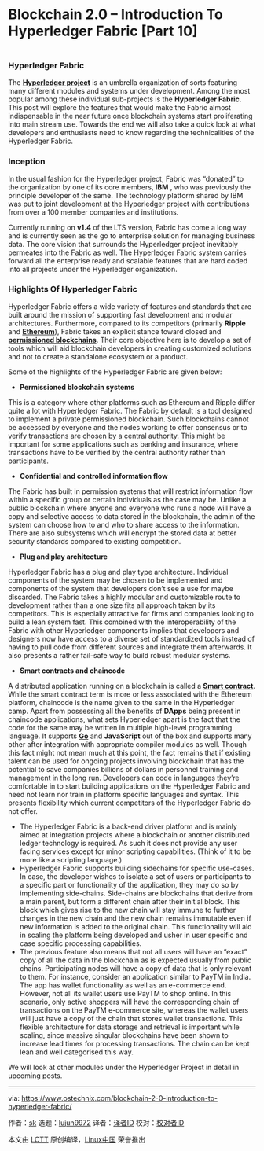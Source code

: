 [#]: collector: (lujun9972)
[#]: translator: ( )
[#]: reviewer: ( )
[#]: publisher: ( )
[#]: url: ( )
[#]: subject: (Blockchain 2.0 – Introduction To Hyperledger Fabric [Part 10])
[#]: via: (https://www.ostechnix.com/blockchain-2-0-introduction-to-hyperledger-fabric/)
[#]: author: (sk https://www.ostechnix.com/author/sk/)

Blockchain 2.0 – Introduction To Hyperledger Fabric [Part 10]
======

![Hyperledger Fabric][1]

### Hyperledger Fabric

The [**Hyperledger project**][2] is an umbrella organization of sorts featuring many different modules and systems under development. Among the most popular among these individual sub-projects is the **Hyperledger Fabric**. This post will explore the features that would make the Fabric almost indispensable in the near future once blockchain systems start proliferating into main stream use. Towards the end we will also take a quick look at what developers and enthusiasts need to know regarding the technicalities of the Hyperledger Fabric.

### Inception

In the usual fashion for the Hyperledger project, Fabric was “donated” to the organization by one of its core members, **IBM** , who was previously the principle developer of the same. The technology platform shared by IBM was put to joint development at the Hyperledger project with contributions from over a 100 member companies and institutions.

Currently running on **v1.4** of the LTS version, Fabric has come a long way and is currently seen as the go to enterprise solution for managing business data. The core vision that surrounds the Hyperledger project inevitably permeates into the Fabric as well. The Hyperledger Fabric system carries forward all the enterprise ready and scalable features that are hard coded into all projects under the Hyperledger organization.

### Highlights Of Hyperledger Fabric

Hyperledger Fabric offers a wide variety of features and standards that are built around the mission of supporting fast development and modular architectures. Furthermore, compared to its competitors (primarily **Ripple** and [**Ethereum**][3]), Fabric takes an explicit stance toward closed and [**permissioned blockchains**][4]. Their core objective here is to develop a set of tools which will aid blockchain developers in creating customized solutions and not to create a standalone ecosystem or a product.

Some of the highlights of the Hyperledger Fabric are given below:

  * **Permissioned blockchain systems**



This is a category where other platforms such as Ethereum and Ripple differ quite a lot with Hyperledger Fabric. The Fabric by default is a tool designed to implement a private permissioned blockchain. Such blockchains cannot be accessed by everyone and the nodes working to offer consensus or to verify transactions are chosen by a central authority. This might be important for some applications such as banking and insurance, where transactions have to be verified by the central authority rather than participants.

  * **Confidential and controlled information flow**



The Fabric has built in permission systems that will restrict information flow within a specific group or certain individuals as the case may be. Unlike a public blockchain where anyone and everyone who runs a node will have a copy and selective access to data stored in the blockchain, the admin of the system can choose how to and who to share access to the information. There are also subsystems which will encrypt the stored data at better security standards compared to existing competition.

  * **Plug and play architecture**



Hyperledger Fabric has a plug and play type architecture. Individual components of the system may be chosen to be implemented and components of the system that developers don’t see a use for maybe discarded. The Fabric takes a highly modular and customizable route to development rather than a one size fits all approach taken by its competitors. This is especially attractive for firms and companies looking to build a lean system fast. This combined with the interoperability of the Fabric with other Hyperledger components implies that developers and designers now have access to a diverse set of standardized tools instead of having to pull code from different sources and integrate them afterwards. It also presents a rather fail-safe way to build robust modular systems.

  * **Smart contracts and chaincode**



A distributed application running on a blockchain is called a [**Smart contract**][5]. While the smart contract term is more or less associated with the Ethereum platform, chaincode is the name given to the same in the Hyperledger camp. Apart from possessing all the benefits of **DApps** being present in chaincode applications, what sets Hyperledger apart is the fact that the code for the same may be written in multiple high-level programming language. It supports [**Go**][6] and **JavaScript** out of the box and supports many other after integration with appropriate compiler modules as well. Though this fact might not mean much at this point, the fact remains that if existing talent can be used for ongoing projects involving blockchain that has the potential to save companies billions of dollars in personnel training and management in the long run. Developers can code in languages they’re comfortable in to start building applications on the Hyperledger Fabric and need not learn nor train in platform specific languages and syntax. This presents flexibility which current competitors of the Hyperledger Fabric do not offer.

  * The Hyperledger Fabric is a back-end driver platform and is mainly aimed at integration projects where a blockchain or another distributed ledger technology is required. As such it does not provide any user facing services except for minor scripting capabilities. (Think of it to be more like a scripting language.)
  * Hyperledger Fabric supports building sidechains for specific use-cases. In case, the developer wishes to isolate a set of users or participants to a specific part or functionality of the application, they may do so by implementing side-chains. Side-chains are blockchains that derive from a main parent, but form a different chain after their initial block. This block which gives rise to the new chain will stay immune to further changes in the new chain and the new chain remains immutable even if new information is added to the original chain. This functionality will aid in scaling the platform being developed and usher in user specific and case specific processing capabilities.
  * The previous feature also means that not all users will have an “exact” copy of all the data in the blockchain as is expected usually from public chains. Participating nodes will have a copy of data that is only relevant to them. For instance, consider an application similar to PayTM in India. The app has wallet functionality as well as an e-commerce end. However, not all its wallet users use PayTM to shop online. In this scenario, only active shoppers will have the corresponding chain of transactions on the PayTM e-commerce site, whereas the wallet users will just have a copy of the chain that stores wallet transactions. This flexible architecture for data storage and retrieval is important while scaling, since massive singular blockchains have been shown to increase lead times for processing transactions. The chain can be kept lean and well categorised this way.



We will look at other modules under the Hyperledger Project in detail in upcoming posts.

--------------------------------------------------------------------------------

via: https://www.ostechnix.com/blockchain-2-0-introduction-to-hyperledger-fabric/

作者：[sk][a]
选题：[lujun9972][b]
译者：[译者ID](https://github.com/译者ID)
校对：[校对者ID](https://github.com/校对者ID)

本文由 [LCTT](https://github.com/LCTT/TranslateProject) 原创编译，[Linux中国](https://linux.cn/) 荣誉推出

[a]: https://www.ostechnix.com/author/sk/
[b]: https://github.com/lujun9972
[1]: data:image/gif;base64,R0lGODlhAQABAIAAAAAAAP///yH5BAEAAAAALAAAAAABAAEAAAIBRAA7
[2]: https://www.ostechnix.com/blockchain-2-0-an-introduction-to-hyperledger-project-hlp/
[3]: https://www.ostechnix.com/blockchain-2-0-what-is-ethereum/
[4]: https://www.ostechnix.com/blockchain-2-0-public-vs-private-blockchain-comparison/
[5]: https://www.ostechnix.com/blockchain-2-0-explaining-smart-contracts-and-its-types/
[6]: https://www.ostechnix.com/install-go-language-linux/

